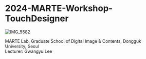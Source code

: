 # 2024-MARTE-Workshop-TouchDesigner
![IMG_5582](https://github.com/user-attachments/assets/3f8107f6-f254-4e82-bb33-9ee5d8ac74be)

MARTE Lab, Graduate School of Digital Image & Contents, Dongguk University, Seoul    
Lecturer: Gwangyu Lee
